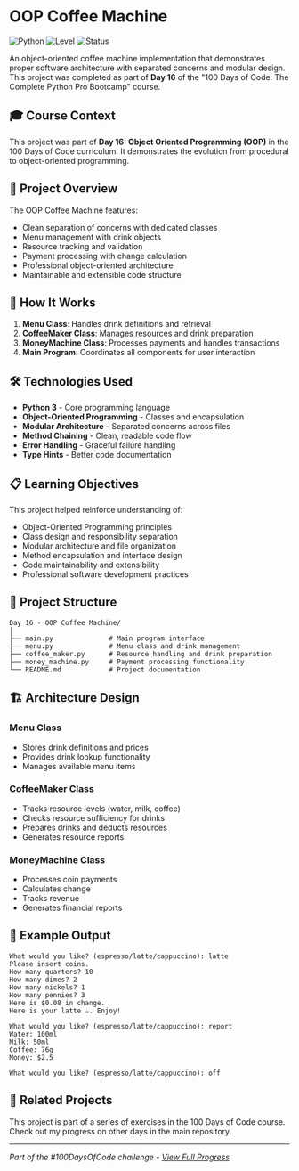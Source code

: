 # OOP Coffee Machine

![Python](https://img.shields.io/badge/Python-3-blue?style=for-the-badge)
![Level](https://img.shields.io/badge/Level-Intermediate-yellow?style=for-the-badge)
![Status](https://img.shields.io/badge/Status-Complete-brightgreen?style=for-the-badge)

An object-oriented coffee machine implementation that demonstrates proper software architecture with separated concerns and modular design. This project was completed as part of **Day 16** of the "100 Days of Code: The Complete Python Pro Bootcamp" course.

## 🎓 Course Context

This project was part of **Day 16: Object Oriented Programming (OOP)** in the 100 Days of Code curriculum. It demonstrates the evolution from procedural to object-oriented programming.

## 🎯 Project Overview

The OOP Coffee Machine features:
- Clean separation of concerns with dedicated classes
- Menu management with drink objects
- Resource tracking and validation
- Payment processing with change calculation
- Professional object-oriented architecture
- Maintainable and extensible code structure

## 🚀 How It Works

1. **Menu Class**: Handles drink definitions and retrieval
2. **CoffeeMaker Class**: Manages resources and drink preparation
3. **MoneyMachine Class**: Processes payments and handles transactions
4. **Main Program**: Coordinates all components for user interaction

## 🛠️ Technologies Used

- **Python 3** - Core programming language
- **Object-Oriented Programming** - Classes and encapsulation
- **Modular Architecture** - Separated concerns across files
- **Method Chaining** - Clean, readable code flow
- **Error Handling** - Graceful failure handling
- **Type Hints** - Better code documentation

## 📋 Learning Objectives

This project helped reinforce understanding of:
- Object-Oriented Programming principles
- Class design and responsibility separation
- Modular architecture and file organization
- Method encapsulation and interface design
- Code maintainability and extensibility
- Professional software development practices

## 📁 Project Structure

```
Day 16 - OOP Coffee Machine/
│
├── main.py              # Main program interface
├── menu.py              # Menu class and drink management
├── coffee_maker.py      # Resource handling and drink preparation
├── money_machine.py     # Payment processing functionality
└── README.md            # Project documentation
```

## 🏗️ Architecture Design

### Menu Class
- Stores drink definitions and prices
- Provides drink lookup functionality
- Manages available menu items

### CoffeeMaker Class
- Tracks resource levels (water, milk, coffee)
- Checks resource sufficiency for drinks
- Prepares drinks and deducts resources
- Generates resource reports

### MoneyMachine Class
- Processes coin payments
- Calculates change
- Tracks revenue
- Generates financial reports

## 📝 Example Output

```
What would you like? (espresso/latte/cappuccino): latte
Please insert coins.
How many quarters? 10
How many dimes? 2
How many nickels? 1  
How many pennies? 3
Here is $0.08 in change.
Here is your latte ☕. Enjoy!

What would you like? (espresso/latte/cappuccino): report
Water: 100ml
Milk: 50ml
Coffee: 76g
Money: $2.5

What would you like? (espresso/latte/cappuccino): off
```

## 🔄 Related Projects

This project is part of a series of exercises in the 100 Days of Code course. Check out my progress on other days in the main repository.

---

*Part of the #100DaysOfCode challenge - [View Full Progress](https://github.com/evncosta/100-Days-of-Code)*
